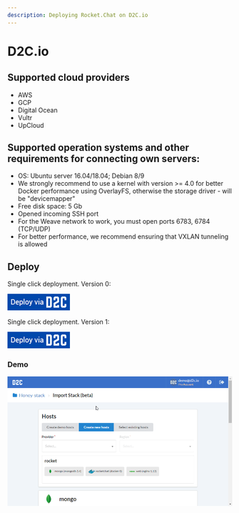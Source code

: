 ```yaml
---
description: Deploying Rocket.Chat on D2C.io
---
```


# D2C.io

## Supported cloud providers

* AWS
* GCP
* Digital Ocean
* Vultr
* UpCloud

## Supported operation systems and other requirements for connecting own servers:

* OS: Ubuntu server 16.04/18.04; Debian 8/9
* We strongly recommend to use a kernel with version &gt;= 4.0 for better Docker performance using OverlayFS, otherwise the storage driver - will be "devicemapper"
* Free disk space: 5 Gb
* Opened incoming SSH port
* For the Weave network to work, you must open ports 6783, 6784 \(TCP/UDP\)
* For better performance, we recommend ensuring that VXLAN tunneling is allowed

## Deploy

Single click deployment. Version 0:

[![Deploy](https://raw.githubusercontent.com/mastappl/images/master/deployTo.png)](https://panel.d2c.io/?import=https://github.com/d2cio/rocketchat-stack/archive/master.zip/)

Single click deployment. Version 1:

[![Deploy](https://raw.githubusercontent.com/mastappl/images/master/deployTo.png)](https://panel.d2c.io/?import=https://github.com/d2cio/rocketchat-replicaset-stack/archive/master.zip)

### Demo

![How to deploy a stack](https://raw.githubusercontent.com/mastappl/images/master/rocketchat.gif)

